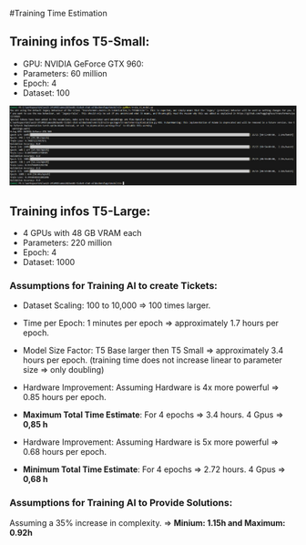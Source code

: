#Training Time Estimation

## Training infos T5-Small:
- GPU: NVIDIA GeForce GTX 960: 
- Parameters: 60 million 
- Epoch: 4 
- Dataset: 100

![Monitor](monitoring.png)


## Training infos T5-Large:
- 4 GPUs with 48 GB VRAM each
- Parameters: 220 million
- Epoch: 4
- Dataset: 1000

### Assumptions for Training AI to create Tickets:
- Dataset Scaling: 100 to 10,000  =>  100 times larger.
- Time per Epoch:  1 minutes per epoch => approximately 1.7 hours per epoch.
- Model Size Factor: T5 Base larger then T5 Small => approximately 3.4 hours per epoch. (training time does not increase linear to parameter size => only doubling)
- Hardware Improvement: Assuming Hardware is 4x more powerful => 0.85 hours per epoch.
- **Maximum Total Time Estimate**: For 4 epochs => 3.4 hours. 4 Gpus => **0,85 h** 

- Hardware Improvement: Assuming Hardware is 5x more powerful => 0.68 hours per epoch.
- **Minimum Total Time Estimate**: For 4 epochs => 2.72 hours. 4 Gpus => **0,68 h** 

### Assumptions for Training AI to Provide Solutions:
Assuming a 35% increase in complexity.
=> **Minium: 1.15h and Maximum: 0.92h**